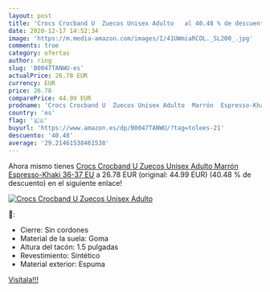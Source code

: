 ```yaml
---
layout: post
title: 'Crocs Crocband U  Zuecos Unisex Adulto   al 40.48 % de descuento'
date: 2020-12-17 14:52:34
image: 'https://m.media-amazon.com/images/I/41UWmiaRCOL._SL200_.jpg'
comments: true
category: ofertas
author: ring
slug: 'B0047TANWU-es'
actualPrice: 26.78 EUR
currency: EUR
price: 26.78
comparePrice: 44.99 EUR
prodname: 'Crocs Crocband U  Zuecos Unisex Adulto  Marrón  Espresso-Khaki   36-37 EU'
country: 'es'
flag: '🇪🇸'
buyurl: 'https://www.amazon.es/dp/B0047TANWU/?tag=tolees-21'
descuento: '40.48'
average: '29.21461538461538'
---
```


Ahora mismo tienes [Crocs Crocband U  Zuecos Unisex Adulto  Marrón  Espresso-Khaki   36-37 EU](https://www.amazon.es/dp/B0047TANWU/?tag=tolees-21) a 26.78 EUR (original: 44.99 EUR) (40.48 %  de descuento) en el siguiente enlace!

[![Crocs Crocband U  Zuecos Unisex Adulto  ](https://m.media-amazon.com/images/I/41UWmiaRCOL._SL200_.jpg)](https://www.amazon.es/dp/B0047TANWU/?tag=tolees-21)

🔎:

- Cierre: Sin cordones
- Material de la suela: Goma
- Altura del tacón: 1.5 pulgadas
- Revestimiento: Sintético
- Material exterior: Espuma

[Visítala!!!](https://www.amazon.es/dp/B0047TANWU/?tag=tolees-21)
